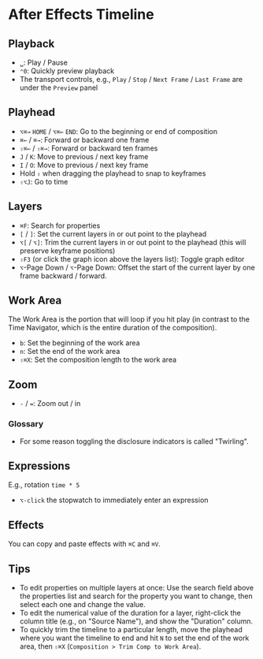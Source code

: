# After Effects Timeline

## Playback

- `␣`: Play / Pause
- `⌃0`: Quickly preview playback
- The transport controls, e.g., `Play` / `Stop` / `Next Frame` / `Last Frame` are under the `Preview` panel

## Playhead

- `⌥⌘→` `HOME` / `⌥⌘←` `END`: Go to the beginning or end of composition
- `⌘←` / `⌘→`: Forward or backward one frame
- `⇧⌘←` / `⇧⌘→`: Forward or backward ten frames
- `J` / `K`: Move to previous / next key frame
- `I` / `O`: Move to previous / next key frame
- Hold `⇧` when dragging the playhead to snap to keyframes
- `⇧⌥J`: Go to time

## Layers

- `⌘F`: Search for properties
- `[` / `]`: Set the current layers in or out point to the playhead
- `⌥[` / `⌥]`: Trim the current layers in or out point to the playhead (this will preserve keyframe positions)
- `⇧F3` (or click the graph icon above the layers list): Toggle graph editor
- `⌥`-Page Down / `⌥`-Page Down: Offset the start of the current layer by one frame backward / forward.

## Work Area

The Work Area is the portion that will loop if you hit play (in contrast to the Time Navigator, which is the entire duration of the composition).

- `b`: Set the beginning of the work area
- `n`: Set the end of the work area
- `⇧⌘X`: Set the composition length to the work area

## Zoom

- `-` / `=`: Zoom out / in

### Glossary

- For some reason toggling the disclosure indicators is called "Twirling".

## Expressions

E.g., rotation `time * 5`

- `⌥-click` the stopwatch to immediately enter an expression

## Effects

You can copy and paste effects with `⌘C` and `⌘V`.

## Tips

- To edit properties on multiple layers at once: Use the search field above the properties list and search for the property you want to change, then select each one and change the value.
- To edit the numerical value of the duration for a layer, right-click the column title (e.g., on "Source Name"), and show the "Duration" column.
- To quickly trim the timeline to a particular length, move the playhead where you want the timeline to end and hit `N` to set the end of the work area, then `⇧⌘X` (`Composition > Trim Comp to Work Area`).
